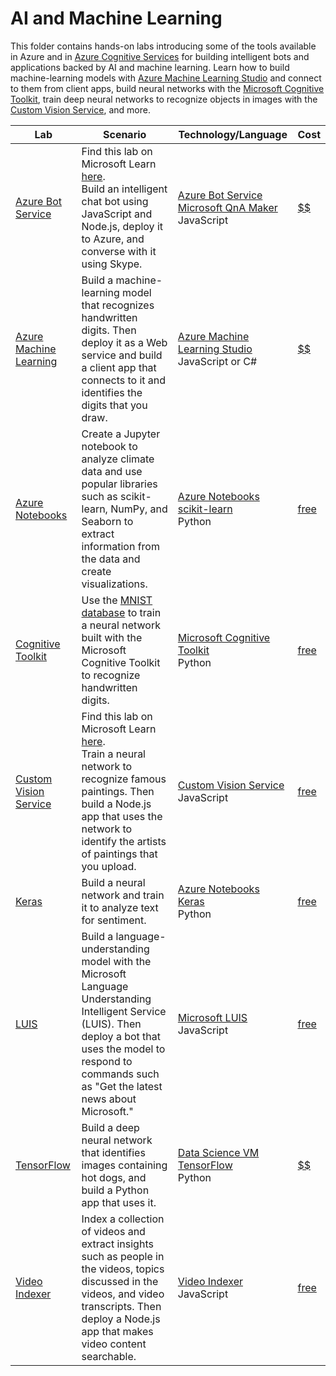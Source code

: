 # AI and Machine Learning

This folder contains hands-on labs introducing some of the tools available in Azure and in [Azure Cognitive Services](https://azure.microsoft.com/services/cognitive-services/?WT.mc_id=academiccontent-github-cxa) for building intelligent bots and applications backed by AI and machine learning. Learn how to build machine-learning models with [Azure Machine Learning Studio](https://studio.azureml.net/) and connect to them from client apps, build neural networks with the [Microsoft Cognitive Toolkit](https://www.microsoft.com/cognitive-toolkit/?WT.mc_id=academiccontent-github-cxa), train deep neural networks to recognize objects in images with the [Custom Vision Service](https://azure.microsoft.com/services/cognitive-services/custom-vision-service/?WT.mc_id=academiccontent-github-cxa), and more.

Lab | Scenario | Technology/Language | Cost
--- | -------- | ------------------- | -
[Azure Bot Service](./Azure%20Bot%20Service) | Find this lab on Microsoft Learn [here](https://docs.microsoft.com/learn/modules/build-chat-bot-with-azure-bot-service/?WT.mc_id=academiccontent-github-cxa).<br> Build an intelligent chat bot using JavaScript and Node.js, deploy it to Azure, and converse with it using Skype. | [Azure Bot Service](https://azure.microsoft.com/services/bot-service/?WT.mc_id=academiccontent-github-cxa)<br>[Microsoft QnA Maker](https://qnamaker.ai/)<br>JavaScript | [$$](../Costs.md)
[Azure Machine Learning](./Azure%20Machine%20Learning) | Build a machine-learning model that recognizes handwritten digits. Then deploy it as a Web service and build a client app that connects to it and identifies the digits that you draw. | [Azure Machine Learning Studio](https://studio.azureml.net/)<br>JavaScript or C# | [$$](../Costs.md)
[Azure Notebooks](./Azure%20Notebooks) | Create a Jupyter notebook to analyze climate data and use popular libraries such as scikit-learn, NumPy, and Seaborn to extract information from the data and create visualizations. | [Azure Notebooks](https://notebooks.azure.com/)<br>[scikit-learn](http://scikit-learn.org/stable/)<br>Python | [free](../Costs.md)
[Cognitive Toolkit](./Cognitive%20Toolkit) | Use the [MNIST database](http://yann.lecun.com/exdb/mnist/) to train a neural network built with the Microsoft Cognitive Toolkit to recognize handwritten digits. | [Microsoft Cognitive Toolkit](https://www.microsoft.com/cognitive-toolkit/?WT.mc_id=academiccontent-github-cxa)<br>Python | [free](../Costs.md)
[Custom Vision Service](./Custom%20Vision%20Service) | Find this lab on Microsoft Learn [here](https://docs.microsoft.com/learn/modules/classify-images-with-custom-vision-service/?WT.mc_id=academiccontent-github-cxa).<br>Train a neural network to recognize famous paintings. Then build a Node.js app that uses the network to identify the artists of paintings that you upload. | [Custom Vision Service](https://azure.microsoft.com/services/cognitive-services/custom-vision-service/?WT.mc_id=academiccontent-github-cxa)<br>JavaScript | [free](../Costs.md)
[Keras](./Keras) | Build a neural network and train it to analyze text for sentiment. | [Azure Notebooks](https://notebooks.azure.com/?WT.mc_id=academiccontent-github-cxa)<br>[Keras](https://keras.io/)<br>Python | [free](../Costs.md)
[LUIS](./LUIS) | Build a language-understanding model with the Microsoft Language Understanding Intelligent Service (LUIS). Then deploy a bot that uses the model to respond to commands such as "Get the latest news about Microsoft." | [Microsoft LUIS](https://azure.microsoft.com/services/cognitive-services/language-understanding-intelligent-service/?WT.mc_id=academiccontent-github-cxa)<br>JavaScript | [free](../Costs.md)
[TensorFlow](./TensorFlow) | Build a deep neural network that identifies images containing hot dogs, and build a Python app that uses it. | [Data Science VM](https://azure.microsoft.com/services/virtual-machines/data-science-virtual-machines/?WT.mc_id=academiccontent-github-cxa)<br>[TensorFlow](https://www.tensorflow.org/)<br>Python | [$$](../Costs.md)
[Video Indexer](./Video%20Indexer) | Index a collection of videos and extract insights such as people in the videos, topics discussed in the videos, and video transcripts. Then deploy a Node.js app that makes video content searchable. | [Video Indexer](https://azure.microsoft.com/services/cognitive-services/video-indexer/?WT.mc_id=academiccontent-github-cxa)<br>JavaScript | [free](../Costs.md)
